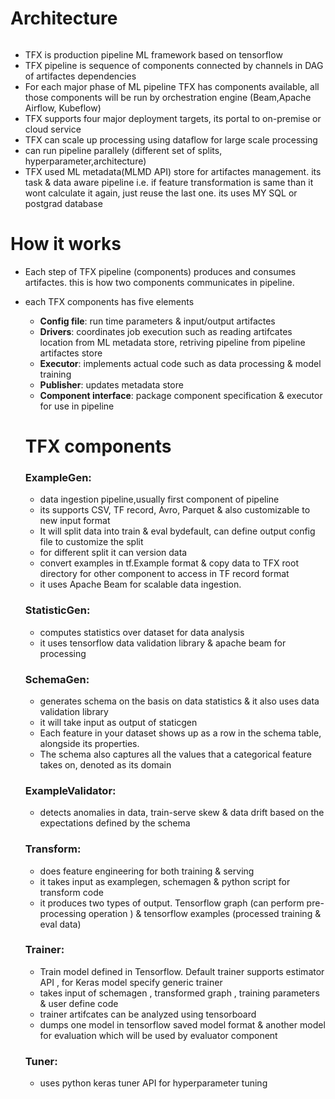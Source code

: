 # Architecture 

<Image>

- TFX is production pipeline ML framework based on tensorflow
- TFX pipeline is sequence of components connected by channels in DAG of artifactes dependencies
- For each major phase of ML pipeline TFX has components available, all those components will be run by orchestration engine (Beam,Apache Airflow, Kubeflow)
- TFX supports four major deployment targets, its portal to on-premise or cloud service 
- TFX can scale up processing using dataflow for large scale processing 
- can run pipeline parallely (different set of splits, hyperparameter,architecture)
- TFX used ML metadata(MLMD API) store for artifactes management. its task & data aware pipeline i.e. if feature transformation is same than it wont calculate it again, just reuse the last one. its uses MY SQL or postgrad database

# How it works

- Each step of TFX pipeline (components) produces and consumes artifactes. this is how two components communicates in pipeline.
- each TFX components has five elements 
  - **Config file**: run time parameters & input/output artifactes
  - **Drivers**: coordinates job execution such as reading artifcates location from ML metadata store, retriving pipeline from pipeline artifactes store 
  - **Executor**: implements actual code such as data processing & model training 
  - **Publisher**: updates metadata store
  - **Component interface**: package component specification & executor for use in pipeline
  
  
  # TFX components
  
  ### **ExampleGen**: 
  - data ingestion pipeline,usually first component of pipeline
  - its supports CSV, TF record, Avro, Parquet & also customizable to new input format
  - It will split data into train & eval bydefault, can define output config file to customize the split
  - for different split it can version data 
  - convert examples in tf.Example format & copy data to TFX root directory for other component to access in TF record format
  - it uses Apache Beam for scalable data ingestion. 
  
  ### **StatisticGen**: 
  - computes statistics over dataset for data analysis 
  - it uses tensorflow data validation library & apache beam for processing 
 
  ### **SchemaGen**: 
   - generates schema on the basis on data statistics & it also uses data validation library 
   - it will take input as output of staticgen
   - Each feature in your dataset shows up as a row in the schema table, alongside its properties.
   - The schema also captures all the values that a categorical feature takes on, denoted as its domain

  ### **ExampleValidator**: 
    - detects anomalies in data, train-serve skew & data drift based on the expectations defined by the schema
    
  ### **Transform**: 
    - does feature engineering for both training & serving 
    - it takes input as examplegen, schemagen & python script for transform code
    - it produces two types of output. Tensorflow graph (can perform pre-processing operation ) & tensorflow examples (processed training & eval data) 
    
  ### **Trainer**:
    - Train model defined in Tensorflow. Default trainer supports estimator API , for Keras model specify generic trainer
    - takes input of schemagen , transformed graph , training parameters & user define code 
    - trainer artifcates can be analyzed using tensorboard
    - dumps one model in tensorflow saved model format & another model for evaluation which will be used by evaluator component 
    
  ### **Tuner**:
    - uses python keras tuner API for hyperparameter tuning 
    
